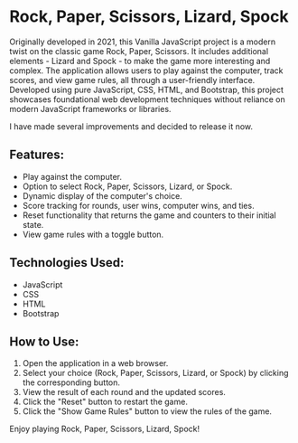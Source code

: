 # Rock, Paper, Scissors, Lizard, Spock

Originally developed in 2021, this Vanilla JavaScript project is a modern twist on the classic game Rock, Paper, Scissors. It includes additional elements - Lizard and Spock - to make the game more interesting and complex. The application allows users to play against the computer, track scores, and view game rules, all through a user-friendly interface. Developed using pure JavaScript, CSS, HTML, and Bootstrap, this project showcases foundational web development techniques without reliance on modern JavaScript frameworks or libraries.

I have made several improvements and decided to release it now.

## Features:
- Play against the computer.
- Option to select Rock, Paper, Scissors, Lizard, or Spock.
- Dynamic display of the computer's choice.
- Score tracking for rounds, user wins, computer wins, and ties.
- Reset functionality that returns the game and counters to their initial state.
- View game rules with a toggle button.

## Technologies Used:
- JavaScript
- CSS
- HTML
- Bootstrap

## How to Use:
1. Open the application in a web browser.
2. Select your choice (Rock, Paper, Scissors, Lizard, or Spock) by clicking the corresponding button.
3. View the result of each round and the updated scores.
4. Click the "Reset" button to restart the game.
5. Click the "Show Game Rules" button to view the rules of the game.

Enjoy playing Rock, Paper, Scissors, Lizard, Spock!
